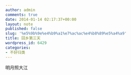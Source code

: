 ```yaml
---
author: admin
comments: true
date: 2014-01-14 02:17:37+00:00
layout: note
published: false
slug: '%e5%9b%9e%e4%b9%a1%e7%ac%ac%e4%b8%89%e5%a4%a9'
title: 回乡第三天
wordpress_id: 6429
categories:
- 不好归类
---
```


明月照大江

